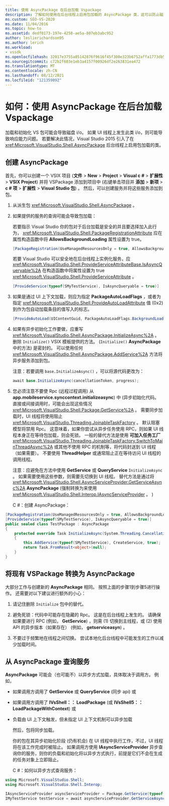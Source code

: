 ```yaml
---
title: 使用 AsyncPackage 在后台加载 Vspackage
description: 了解如何使用在后台线程上启用包加载的 AsyncPackage 类，这可以防止磁盘 i/o 的响应能力问题。
ms.custom: SEO-VS-2020
ms.date: 11/04/2016
ms.topic: how-to
ms.assetid: dedf0173-197e-4258-ae5a-807eb3abc952
author: leslierichardson95
ms.author: lerich
ms.workload:
- vssdk
ms.openlocfilehash: 32017e3755a85142876f9616f45f300e323b6752affa1773db5bcdd548b1ef1f
ms.sourcegitcommit: c72b2f603e1eb3a4157f00926df2e263831ea472
ms.translationtype: MT
ms.contentlocale: zh-CN
ms.lasthandoff: 08/12/2021
ms.locfileid: "121359892"
---
```

# <a name="how-to-use-asyncpackage-to-load-vspackages-in-the-background"></a>如何：使用 AsyncPackage 在后台加载 Vspackage
加载和初始化 VS 包可能会导致磁盘 i/o。 如果 UI 线程上发生此类 i/o，则可能导致响应能力问题。 若要解决此情况，Visual Studio 2015 引入了在 <xref:Microsoft.VisualStudio.Shell.AsyncPackage> 后台线程上启用包加载的类。

## <a name="create-an-asyncpackage"></a>创建 AsyncPackage
 首先，你可以创建一个 VSIX 项目 (**文件**  >  **New**  >  **Project**  >  **Visual c #**  >  **扩展性**  >  **VSIX Project**) 并将 VSPackage 添加到项目中 (右键单击项目并 **添加**  >  **新项**  >  **c # 项**  >  **扩展性**  >  **Visual Studio 包**) 。 然后，可以创建服务并将这些服务添加到包。

1. 从派生包 <xref:Microsoft.VisualStudio.Shell.AsyncPackage> 。

2. 如果提供的服务的查询可能会导致包加载：

    若要指示 Visual Studio 你的包对于后台加载是安全的并且要选择加入此行为， <xref:Microsoft.VisualStudio.Shell.PackageRegistrationAttribute> 应在属性构造函数中将 **AllowsBackgroundLoading** 属性设置为 true。

   ```csharp
   [PackageRegistration(UseManagedResourcesOnly = true, AllowsBackgroundLoading = true)]

   ```

    若要 Visual Studio 可以安全地在后台线程上实例化服务，应 <xref:Microsoft.VisualStudio.Shell.ProvideServiceAttributeBase.IsAsyncQueryable%2A> 在构造函数中将属性设置为 true <xref:Microsoft.VisualStudio.Shell.ProvideServiceAttribute> 。

   ```csharp
   [ProvideService(typeof(SMyTestService), IsAsyncQueryable = true)]

   ```

3. 如果是通过 UI 上下文加载，则应为指定 **PackageAutoLoadFlags** ，或者为指定 <xref:Microsoft.VisualStudio.Shell.ProvideAutoLoadAttribute> 值 (0x2) 到作为包自动加载条目的值写入的标志。

   ```csharp
   [ProvideAutoLoad(UIContextGuid, PackageAutoLoadFlags.BackgroundLoad)]

   ```

4. 如果有异步初始化工作要做，应重写 <xref:Microsoft.VisualStudio.Shell.AsyncPackage.InitializeAsync%2A> 。 删除 `Initialize()` VSIX 模板提供的方法。  (`Initialize()` **AsyncPackage** 中的方法) 是密封的。 可以使用任何 <xref:Microsoft.VisualStudio.Shell.AsyncPackage.AddService%2A> 方法将异步服务添加到包。

    注意：若要调用 `base.InitializeAsync()` ，可以将源代码更改为：

   ```csharp
   await base.InitializeAsync(cancellationToken, progress);
   ```

5. 您必须注意不要使 Rpc (远程过程调用) 从 **app.mobileservice.synccontext.initializeasync**) 中 (异步初始化代码。 直接或间接调用时，可能会出现这些情况 <xref:Microsoft.VisualStudio.Shell.Package.GetService%2A> 。  需要同步加载时，UI 线程将使用阻止 <xref:Microsoft.VisualStudio.Threading.JoinableTaskFactory> 。 默认阻塞模型将禁用 Rpc。 这意味着，如果你尝试从异步任务使用 RPC，则如果 UI 线程本身正在等待包加载，则会死锁。 一般的替代方法是使用 **可加入任务工厂** <xref:Microsoft.VisualStudio.Threading.JoinableTaskFactory.SwitchToMainThreadAsync%2A> 或其他不使用 RPC 的机制等，将代码封送到 UI 线程（如果需要）。  不要使用 **ThreadHelper** 或通常阻止正在等待访问 UI 线程的调用线程。

    注意：应避免在方法中使用 **GetService** 或 **QueryService** `InitializeAsync` 。 如果需要使用这些参数，则需要先切换到 UI 线程。 替代方法是通过将 <xref:Microsoft.VisualStudio.Shell.AsyncServiceProvider.GetServiceAsync%2A> **AsyncPackage** (强制转换为来使用 <xref:Microsoft.VisualStudio.Shell.Interop.IAsyncServiceProvider> 。 ) 

   C #：创建 AsyncPackage：

```csharp
[PackageRegistration(UseManagedResourcesOnly = true, AllowsBackgroundLoading = true)]
[ProvideService(typeof(SMyTestService), IsAsyncQueryable = true)]
public sealed class TestPackage : AsyncPackage
{
    protected override Task InitializeAsync(System.Threading.CancellationToken cancellationToken, IProgress<ServiceProgressData> progress)
    {
        this.AddService(typeof(SMyTestService), CreateService, true);
        return Task.FromResult<object>(null);
    }
}
```

## <a name="convert-an-existing-vspackage-to-asyncpackage"></a>将现有 VSPackage 转换为 AsyncPackage
 大部分工作与创建新的 **AsyncPackage** 相同。 按照上面的步骤1到步骤5进行操作。 还需要对以下建议进行额外的小心：

1. 请记住删除 `Initialize` 包中的替代。

2. 避免死锁：代码中可能存在隐藏的 Rpc。 这是在后台线程上发生的。 请确保如果要进行 RPC (例如， **GetService**) ，则需 (1) 切换到主线程，或 (2) 使用 API 的异步版本（如果存在） (例如， **getserviceasyn**) 。

3. 不要过于频繁地在线程之间切换。 尝试本地化后台线程中可能发生的工作以减少加载时间。

## <a name="querying-services-from-asyncpackage"></a>从 AsyncPackage 查询服务
 **AsyncPackage** 可能会（也可能不）以异步方式加载，具体取决于调用方。 例如，

- 如果调用方调用了 **GetService** 或 **QueryService** (同步 api) 或

- 如果调用方调用了 **IVsShell：： LoadPackage** (或 **IVsShell5：： LoadPackageWithContext**) 或

- 负载由 UI 上下文触发，但未指定 UI 上下文机制可以异步加载

  然后，包将同步加载。

  你的包在其异步初始化阶段 (仍有机会) 在 UI 线程中执行工作，不过，UI 线程将在该工作完成时被阻止。 如果调用方使用 **IAsyncServiceProvider** 异步查询你的服务，则你的负载和初始化将以异步方式执行，前提是它们不会在生成的任务对象上立即阻止。

  C #：如何以异步方式查询服务：

```csharp
using Microsoft.VisualStudio.Shell;
using Microsoft.VisualStudio.Shell.Interop;

IAsyncServiceProvider asyncServiceProvider = Package.GetService(typeof(SAsyncServiceProvider)) as IAsyncServiceProvider;
IMyTestService testService = await asyncServiceProvider.GetServiceAsync(typeof(SMyTestService)) as IMyTestService;
```
